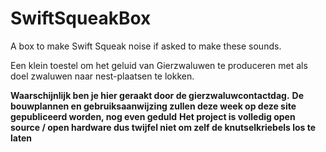 # SwiftSqueakBox
A box to make Swift Squeak noise if asked to make these sounds.

Een klein toestel om het geluid van Gierzwaluwen te produceren met als doel zwaluwen naar nest-plaatsen te lokken.

**Waarschijnlijk ben je hier geraakt door de gierzwaluwcontactdag.**
**De bouwplannen en gebruiksaanwijzing zullen deze week op deze site gepubliceerd worden, nog even geduld**
**Het project is volledig open source / open hardware dus twijfel niet om zelf de knutselkriebels los te laten**

